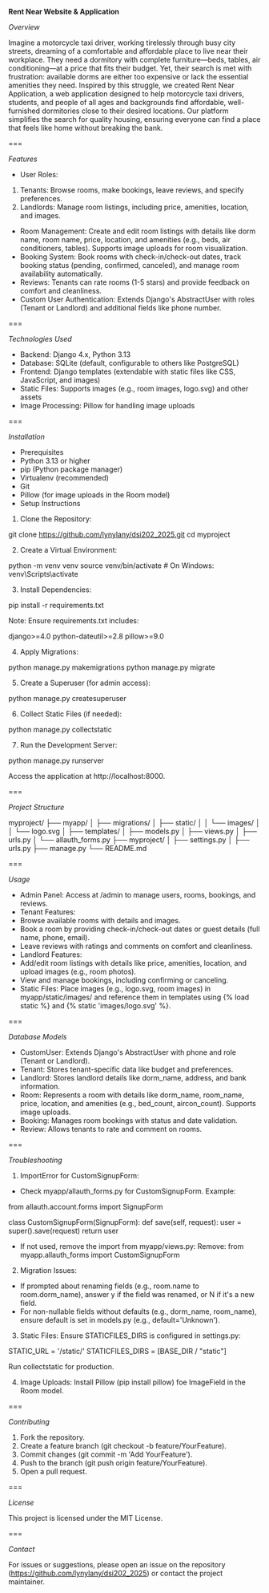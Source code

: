 **Rent Near Website & Application**

*Overview*

Imagine a motorcycle taxi driver, working tirelessly through busy city streets, dreaming of a comfortable and affordable place to live near their workplace. They need a dormitory with complete furniture—beds, tables, air conditioning—at a price that fits their budget. Yet, their search is met with frustration: available dorms are either too expensive or lack the essential amenities they need. Inspired by this struggle, we created Rent Near Application, a web application designed to help motorcycle taxi drivers, students, and people of all ages and backgrounds find affordable, well-furnished dormitories close to their desired locations. Our platform simplifies the search for quality housing, ensuring everyone can find a place that feels like home without breaking the bank.

===

*Features*

- User Roles:
1. Tenants: Browse rooms, make bookings, leave reviews, and specify preferences.
2. Landlords: Manage room listings, including price, amenities, location, and images.
- Room Management: Create and edit room listings with details like dorm name, room name, price, location, and amenities (e.g., beds, air conditioners, tables). Supports image uploads for room visualization.
- Booking System: Book rooms with check-in/check-out dates, track booking status (pending, confirmed, canceled), and manage room availability automatically.
- Reviews: Tenants can rate rooms (1-5 stars) and provide feedback on comfort and cleanliness.
- Custom User Authentication: Extends Django's AbstractUser with roles (Tenant or Landlord) and additional fields like phone number.

===

*Technologies Used*

- Backend: Django 4.x, Python 3.13
- Database: SQLite (default, configurable to others like PostgreSQL)
- Frontend: Django templates (extendable with static files like CSS, JavaScript, and images)
- Static Files: Supports images (e.g., room images, logo.svg) and other assets
- Image Processing: Pillow for handling image uploads

===

*Installation*

- Prerequisites
 - Python 3.13 or higher
 - pip (Python package manager)
 - Virtualenv (recommended)
 - Git
 - Pillow (for image uploads in the Room model)
- Setup Instructions

1. Clone the Repository:

git clone https://github.com/lynylany/dsi202_2025.git
cd myproject

2. Create a Virtual Environment:

python -m venv venv
source venv/bin/activate  # On Windows: venv\Scripts\activate

3. Install Dependencies:

pip install -r requirements.txt

Note: Ensure requirements.txt includes:

django>=4.0
python-dateutil>=2.8
pillow>=9.0


4. Apply Migrations:

python manage.py makemigrations
python manage.py migrate


5. Create a Superuser (for admin access):

python manage.py createsuperuser


6. Collect Static Files (if needed):

python manage.py collectstatic


7. Run the Development Server:

python manage.py runserver

Access the application at http://localhost:8000.

===

*Project Structure*

myproject/
├── myapp/
│   ├── migrations/
│   ├── static/
│   │   └── images/
│   │       └── logo.svg
│   ├── templates/
│   ├── models.py
│   ├── views.py
│   ├── urls.py
│   └── allauth_forms.py
├── myproject/
│   ├── settings.py
│   ├── urls.py
├── manage.py
└── README.md

===

*Usage*

- Admin Panel: Access at /admin to manage users, rooms, bookings, and reviews.
- Tenant Features:
 - Browse available rooms with details and images.
 - Book a room by providing check-in/check-out dates or guest details (full name, phone, email).
 - Leave reviews with ratings and comments on comfort and cleanliness.
- Landlord Features:
 - Add/edit room listings with details like price, amenities, location, and upload images (e.g., room photos).
 - View and manage bookings, including confirming or canceling.
- Static Files: Place images (e.g., logo.svg, room images) in myapp/static/images/ and reference them in templates using {% load static %} and {% static 'images/logo.svg' %}.

===

*Database Models*

- CustomUser: Extends Django's AbstractUser with phone and role (Tenant or Landlord).
- Tenant: Stores tenant-specific data like budget and preferences.
- Landlord: Stores landlord details like dorm_name, address, and bank information.
- Room: Represents a room with details like dorm_name, room_name, price, location, and amenities (e.g., bed_count, aircon_count). Supports image uploads.
- Booking: Manages room bookings with status and date validation.
- Review: Allows tenants to rate and comment on rooms.

===

*Troubleshooting*

1. ImportError for CustomSignupForm:
- Check myapp/allauth_forms.py for CustomSignupForm. Example:
  
from allauth.account.forms import SignupForm

class CustomSignupForm(SignupForm):
    def save(self, request):
        user = super().save(request)
        return user

- If not used, remove the import from myapp/views.py:
Remove: from myapp.allauth_forms import CustomSignupForm

2. Migration Issues:
   
- If prompted about renaming fields (e.g., room.name to room.dorm_name), answer y if the field was renamed, or N if it's a new field.
- For non-nullable fields without defaults (e.g., dorm_name, room_name), ensure default is set in models.py (e.g., default='Unknown').
  
3. Static Files: Ensure STATICFILES_DIRS is configured in settings.py:

STATIC_URL = '/static/'
STATICFILES_DIRS = [BASE_DIR / "static"]

Run collectstatic for production.

4. Image Uploads: Install Pillow (pip install pillow) foe ImageField in the Room model.

===

*Contributing*

1. Fork the repository.
2. Create a feature branch (git checkout -b feature/YourFeature).
3. Commit changes (git commit -m 'Add YourFeature').
4. Push to the branch (git push origin feature/YourFeature).
5. Open a pull request.

===

*License*

This project is licensed under the MIT License.

===

*Contact*

For issues or suggestions, please open an issue on the repository (https://github.com/lynylany/dsi202_2025) or contact the project maintainer.
